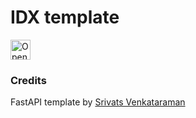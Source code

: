 # IDX template



<a href="https://idx.google.com/new?template=https%3A%2F%2Fgithub.com%2Fpatterns%2Fcertification%2Face%2Feep567">
  <picture>
    <source
      media="(prefers-color-scheme: dark)"
      srcset="https://cdn.idx.dev/btn/open_dark_32.svg">
    <source
      media="(prefers-color-scheme: light)"
      srcset="https://cdn.idx.dev/btn/open_light_32.svg">
    <img
      height="32"
      alt="Open in IDX"
      src="https://cdn.idx.dev/btn/open_purple_32.svg">
  </picture>
</a>

### Credits
FastAPI template
 by [Srivats Venkataraman](https://github.com/project-idx/community-templates/tree/main/fastapi)

